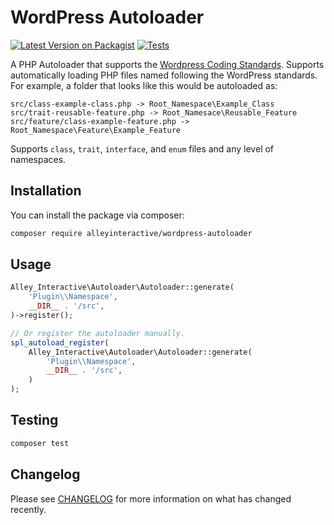 # WordPress Autoloader

[![Latest Version on Packagist](https://img.shields.io/packagist/v/alleyinteractive/wordpress-autoloader.svg?style=flat-square)](https://packagist.org/packages/alleyinteractive/wordpress-autoloader)
[![Tests](https://github.com/alleyinteractive/wordpress-autoloader/actions/workflows/tests.yml/badge.svg)](https://github.com/alleyinteractive/wordpress-autoloader/actions/workflows/tests.yml)

A PHP Autoloader that supports the [Wordpress Coding
Standards](https://developer.wordpress.org/coding-standards/wordpress-coding-standards/php/). Supports automatically loading PHP files named following the WordPress standards. For example, a folder that looks like this would be autoloaded as:

```
src/class-example-class.php -> Root_Namespace\Example_Class
src/trait-reusable-feature.php -> Root_Namesace\Reusable_Feature
src/feature/class-example-feature.php -> Root_Namespace\Feature\Example_Feature
```

Supports `class`, `trait`, `interface`, and `enum` files and any level of
namespaces.

## Installation

You can install the package via composer:

```bash
composer require alleyinteractive/wordpress-autoloader
```

## Usage

```php
Alley_Interactive\Autoloader\Autoloader::generate(
	'Plugin\\Namespace',
	__DIR__ . '/src',
)->register();

// Or register the autoloader manually.
spl_autoload_register(
	Alley_Interactive\Autoloader\Autoloader::generate(
		'Plugin\\Namespace',
		__DIR__ . '/src',
	)
);
```

## Testing

```bash
composer test
```

## Changelog

Please see [CHANGELOG](CHANGELOG.md) for more information on what has changed recently.
